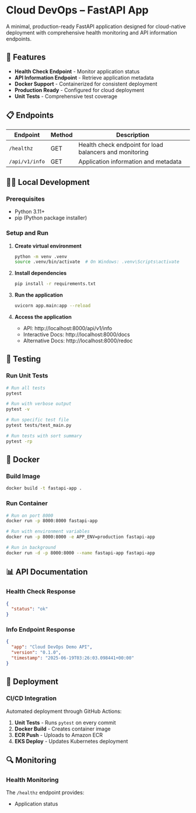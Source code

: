 # Cloud DevOps – FastAPI App

A minimal, production-ready FastAPI application designed for cloud-native deployment with comprehensive health monitoring and API information endpoints.

## 🚀 Features

- **Health Check Endpoint** - Monitor application status
- **API Information Endpoint** - Retrieve application metadata
- **Docker Support** - Containerized for consistent deployment
- **Production Ready** - Configured for cloud deployment
- **Unit Tests** - Comprehensive test coverage

## 📋 Endpoints

| Endpoint | Method | Description |
|----------|--------|-------------|
| `/healthz` | GET | Health check endpoint for load balancers and monitoring |
| `/api/v1/info` | GET | Application information and metadata |

## 🏃‍♂️ Local Development

### Prerequisites

- Python 3.11+
- pip (Python package installer)

### Setup and Run

1. **Create virtual environment**
   ```bash
   python -m venv .venv
   source .venv/bin/activate  # On Windows: .venv\Scripts\activate
   ```

2. **Install dependencies**
   ```bash
   pip install -r requirements.txt
   ```

4. **Run the application**
   ```bash
   uvicorn app.main:app --reload
   ```

5. **Access the application**
   - API: http://localhost:8000/api/v1/info
   - Interactive Docs: http://localhost:8000/docs
   - Alternative Docs: http://localhost:8000/redoc

## 🧪 Testing

### Run Unit Tests

```bash
# Run all tests
pytest

# Run with verbose output
pytest -v

# Run specific test file
pytest tests/test_main.py

# Run tests with sort summary
pytest -rp
```

## 🐳 Docker

### Build Image

```bash
docker build -t fastapi-app .
```

### Run Container

```bash
# Run on port 8000
docker run -p 8000:8000 fastapi-app

# Run with environment variables
docker run -p 8000:8000 -e APP_ENV=production fastapi-app

# Run in background
docker run -d -p 8000:8000 --name fastapi-app fastapi-app
```

## 📊 API Documentation

### Health Check Response

```json
{
  "status": "ok"
}
```

### Info Endpoint Response

```json
{
  "app": "Cloud DevOps Demo API",
  "version": "0.1.0",
  "timestamp": "2025-06-19T03:26:03.098441+00:00"
}
```

## 🚀 Deployment

### CI/CD Integration

Automated deployment through GitHub Actions:

1. **Unit Tests** - Runs `pytest` on every commit
2. **Docker Build** - Creates container image
3. **ECR Push** - Uploads to Amazon ECR
4. **EKS Deploy** - Updates Kubernetes deployment

## 🔍 Monitoring

### Health Monitoring

The `/healthz` endpoint provides:
- Application status

